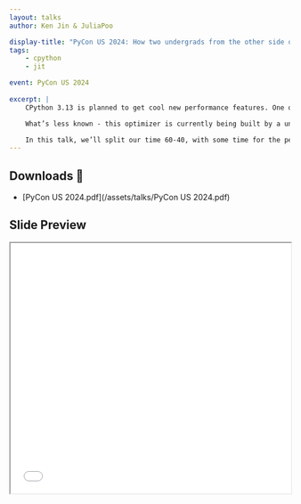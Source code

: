 ```yaml
---
layout: talks
author: Ken Jin & JuliaPoo

display-title: "PyCon US 2024: How two undergrads from the other side of the planet are speeding up your future code"
tags:
    - cpython
    - jit

event: PyCon US 2024
    
excerpt: |
    CPython 3.13 is planned to get cool new performance features. One of them is an experimental runtime bytecode optimizer, which will optimize bytecode on the fly using compiler optimizations. It aims to do fancy-sounding things like type propagation, guard elimination, constant promotion and more!

    What’s less known - this optimizer is currently being built by a university undergraduate 😲, with earlier iterations contributed by another undergrad. We’re also receiving course credit for it! One of us had no prior experience contributing to CPython.

    In this talk, we’ll split our time 60-40, with some time for the performance enthusiasts out there, and the remaining time on our experience contributing to CPython as an (in our opinion) underrepresented group, and how you can contribute to CPython as a university student as well.
---
```


## Downloads 📄
- [PyCon US 2024.pdf](/assets/talks/PyCon US 2024.pdf)

## Slide Preview

<iframe src = "/assets/talks/PyCon US 2024.pdf" width='100%' height='450' allowfullscreen webkitallowfullscreen id="meowmeow"></iframe>

<script>
let meowmeow = document.getElementById("meowmeow");
let kitty = () => {meowmeow.height = meowmeow.offsetWidth / (1.58)};
kitty();

window.onresize = kitty;
</script>